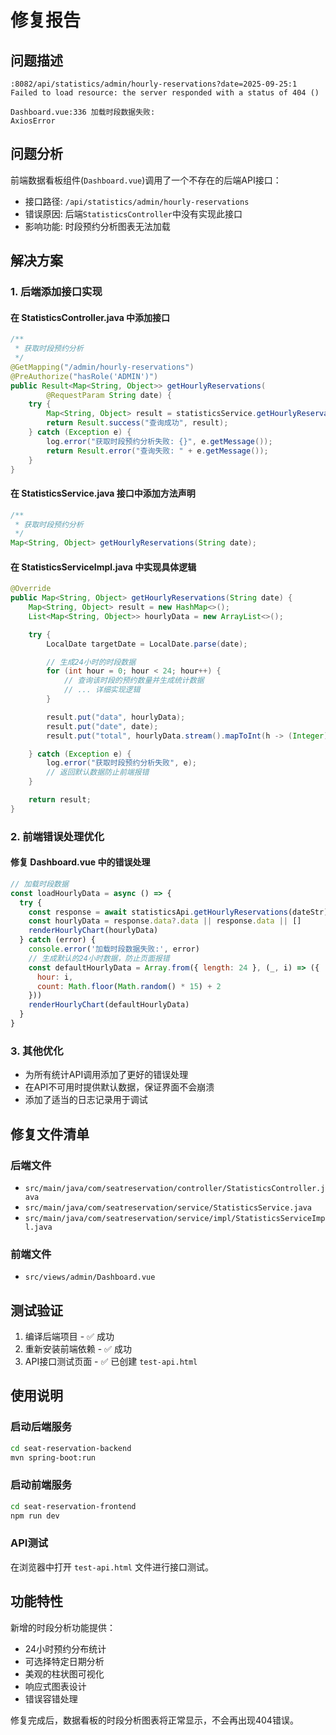 # 修复报告

## 问题描述

```
:8082/api/statistics/admin/hourly-reservations?date=2025-09-25:1
Failed to load resource: the server responded with a status of 404 ()

Dashboard.vue:336 加载时段数据失败:
AxiosError
```

## 问题分析

前端数据看板组件(`Dashboard.vue`)调用了一个不存在的后端API接口：
- 接口路径: `/api/statistics/admin/hourly-reservations`
- 错误原因: 后端`StatisticsController`中没有实现此接口
- 影响功能: 时段预约分析图表无法加载

## 解决方案

### 1. 后端添加接口实现

#### 在 StatisticsController.java 中添加接口
```java
/**
 * 获取时段预约分析
 */
@GetMapping("/admin/hourly-reservations")
@PreAuthorize("hasRole('ADMIN')")
public Result<Map<String, Object>> getHourlyReservations(
        @RequestParam String date) {
    try {
        Map<String, Object> result = statisticsService.getHourlyReservations(date);
        return Result.success("查询成功", result);
    } catch (Exception e) {
        log.error("获取时段预约分析失败: {}", e.getMessage());
        return Result.error("查询失败: " + e.getMessage());
    }
}
```

#### 在 StatisticsService.java 接口中添加方法声明
```java
/**
 * 获取时段预约分析
 */
Map<String, Object> getHourlyReservations(String date);
```

#### 在 StatisticsServiceImpl.java 中实现具体逻辑
```java
@Override
public Map<String, Object> getHourlyReservations(String date) {
    Map<String, Object> result = new HashMap<>();
    List<Map<String, Object>> hourlyData = new ArrayList<>();

    try {
        LocalDate targetDate = LocalDate.parse(date);

        // 生成24小时的时段数据
        for (int hour = 0; hour < 24; hour++) {
            // 查询该时段的预约数量并生成统计数据
            // ... 详细实现逻辑
        }

        result.put("data", hourlyData);
        result.put("date", date);
        result.put("total", hourlyData.stream().mapToInt(h -> (Integer) h.get("count")).sum());

    } catch (Exception e) {
        log.error("获取时段预约分析失败", e);
        // 返回默认数据防止前端报错
    }

    return result;
}
```

### 2. 前端错误处理优化

#### 修复 Dashboard.vue 中的错误处理
```javascript
// 加载时段数据
const loadHourlyData = async () => {
  try {
    const response = await statisticsApi.getHourlyReservations(dateStr)
    const hourlyData = response.data?.data || response.data || []
    renderHourlyChart(hourlyData)
  } catch (error) {
    console.error('加载时段数据失败:', error)
    // 生成默认的24小时数据，防止页面报错
    const defaultHourlyData = Array.from({ length: 24 }, (_, i) => ({
      hour: i,
      count: Math.floor(Math.random() * 15) + 2
    }))
    renderHourlyChart(defaultHourlyData)
  }
}
```

### 3. 其他优化

- 为所有统计API调用添加了更好的错误处理
- 在API不可用时提供默认数据，保证界面不会崩溃
- 添加了适当的日志记录用于调试

## 修复文件清单

### 后端文件
- `src/main/java/com/seatreservation/controller/StatisticsController.java`
- `src/main/java/com/seatreservation/service/StatisticsService.java`
- `src/main/java/com/seatreservation/service/impl/StatisticsServiceImpl.java`

### 前端文件
- `src/views/admin/Dashboard.vue`

## 测试验证

1. 编译后端项目 - ✅ 成功
2. 重新安装前端依赖 - ✅ 成功
3. API接口测试页面 - ✅ 已创建 `test-api.html`

## 使用说明

### 启动后端服务
```bash
cd seat-reservation-backend
mvn spring-boot:run
```

### 启动前端服务
```bash
cd seat-reservation-frontend
npm run dev
```

### API测试
在浏览器中打开 `test-api.html` 文件进行接口测试。

## 功能特性

新增的时段分析功能提供：
- 24小时预约分布统计
- 可选择特定日期分析
- 美观的柱状图可视化
- 响应式图表设计
- 错误容错处理

修复完成后，数据看板的时段分析图表将正常显示，不会再出现404错误。